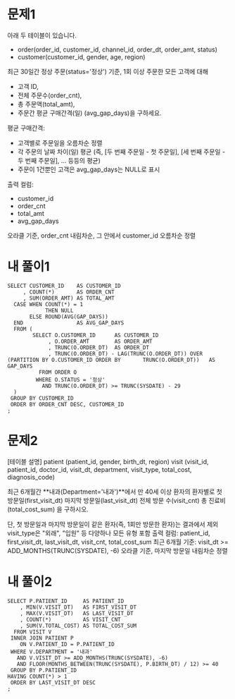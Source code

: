 # 문제1
아래 두 테이블이 있습니다.
- order(order_id, customer_id, channel_id, order_dt, order_amt, status)
- customer(customer_id, gender, age, region)

최근 30일간 정상 주문(status='정상') 기준,
1회 이상 주문한 모든 고객에 대해
- 고객 ID,
- 전체 주문수(order_cnt),
- 총 주문액(total_amt),
- 주문간 평균 구매간격(일) (avg_gap_days)을 구하세요.

평균 구매간격:
- 고객별로 주문일을 오름차순 정렬
- 각 주문의 날짜 차이(일) 평균
(즉, [두 번째 주문일 - 첫 주문일], [세 번째 주문일 - 두 번째 주문일], … 등등의 평균)
- 주문이 1건뿐인 고객은 avg_gap_days는 NULL로 표시

출력 컬럼:
- customer_id
- order_cnt
- total_amt
- avg_gap_days

오라클 기준, order_cnt 내림차순, 그 안에서 customer_id 오름차순 정렬

# 내 풀이1
```
SELECT CUSTOMER_ID    AS CUSTOMER_ID
     , COUNT(*)       AS ORDER_CNT
     , SUM(ORDER_AMT) AS TOTAL_AMT
  CASE WHEN COUNT(*) = 1
            THEN NULL
       ELSE ROUND(AVG(GAP_DAYS))
  END                 AS AVG_GAP_DAYS
  FROM (
        SELECT O.CUSTOMER_ID      AS CUSTOMER_ID
             , O.ORDER_AMT        AS ORDER_AMT
             , TRUNC(O.ORDER_DT)  AS ORDER_DT
             , TRUNC(O.ORDER_DT) - LAG(TRUNC(O.ORDER_DT)) OVER (PARTITION BY O.CUSTOMER_ID ORDER BY       TRUNC(O.ORDER_DT))   AS GAP_DAYS
          FROM ORDER O
         WHERE O.STATUS = '정상'
           AND TRUNC(O.ORDER_DT) >= TRUNC(SYSDATE) - 29
  )
 GROUP BY CUSTOMER_ID
 ORDER BY ORDER_CNT DESC, CUSTOMER_ID
;
```

# 문제2
[테이블 설명]
patient
(patient_id, gender, birth_dt, region)
visit
(visit_id, patient_id, doctor_id, visit_dt, department, visit_type, total_cost, diagnosis_code)

최근 6개월간
**내과(Department='내과')**에서
만 40세 이상 환자의
환자별로
첫 방문일(first_visit_dt)
마지막 방문일(last_visit_dt)
전체 방문 수(visit_cnt)
총 진료비(total_cost_sum)
을 구하시오.

단, 첫 방문일과 마지막 방문일이 같은 환자(즉, 1회만 방문한 환자)는 결과에서 제외
visit_type은 "외래", "입원" 등 다양하나 모든 유형 포함
출력 컬럼: patient_id, first_visit_dt, last_visit_dt, visit_cnt, total_cost_sum
최근 6개월 기준: visit_dt >= ADD_MONTHS(TRUNC(SYSDATE), -6)
오라클 기준, 마지막 방문일 내림차순 정렬

# 내 풀이2
```
SELECT P.PATIENT_ID     AS PATIENT_ID
    , MIN(V.VISIT_DT)   AS FIRST_VISIT_DT
    , MAX(V.VISIT_DT)   AS LAST_VISIT_DT
    , COUNT(*)          AS VISIT_CNT
    , SUM(V.TOTAL_COST) AS TOTAL_COST_SUM
  FROM VISIT V
 INNER JOIN PATIENT P
    ON V.PATIENT_ID = P.PATIENT_ID
 WHERE V.DEPARTMENT = '내과'
   AND V.VISIT_DT >= ADD_MONTHS(TRUNC(SYSDATE), -6)
   AND FLOOR(MONTHS_BETWEEN(TRUNC(SYSDATE), P.BIRTH_DT) / 12) >= 40
 GROUP BY P.PATIENT_ID
HAVING COUNT(*) > 1
 ORDER BY LAST_VISIT_DT DESC
;
```